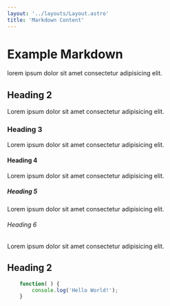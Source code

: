 ```yaml
---
layout: '../layouts/Layout.astro'
title: 'Markdown Content'
---
```



# Example Markdown
lorem ipsum dolor sit amet consectetur adipisicing elit.

## Heading 2

Lorem ipsum dolor sit amet consectetur adipisicing elit.

### Heading 3

Lorem ipsum dolor sit amet consectetur adipisicing elit.

#### Heading 4

Lorem ipsum dolor sit amet consectetur adipisicing elit.

##### Heading 5

Lorem ipsum dolor sit amet consectetur adipisicing elit.

###### Heading 6

Lorem ipsum dolor sit amet consectetur adipisicing elit.

## Heading 2

```javascript
    function( ) {
        console.log('Hello World!');
    }
```